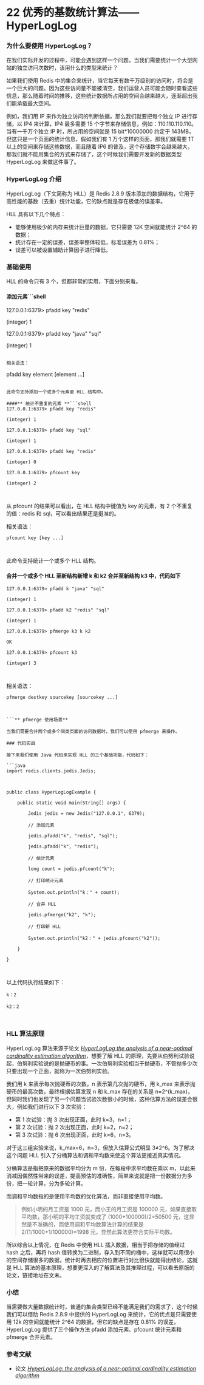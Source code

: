 # 22 优秀的基数统计算法——HyperLogLog

### 为什么要使用 HyperLogLog？

在我们实际开发的过程中，可能会遇到这样一个问题，当我们需要统计一个大型网站的独立访问次数时，该用什么的类型来统计？

如果我们使用 Redis 中的集合来统计，当它每天有数千万级别的访问时，将会是一个巨大的问题。因为这些访问量不能被清空，我们运营人员可能会随时查看这些信息，那么随着时间的推移，这些统计数据所占用的空间会越来越大，逐渐超出我们能承载最大空间。

例如，我们用 IP 来作为独立访问的判断依据，那么我们就要把每个独立 IP 进行存储，以 IP4 来计算，IP4 最多需要 15 个字节来存储信息，例如：110.110.110.110。当有一千万个独立 IP 时，所占用的空间就是 15 bit\*10000000 约定于 143MB，但这只是一个页面的统计信息，假如我们有 1 万个这样的页面，那我们就需要 1T 以上的空间来存储这些数据，而且随着 IP6 的普及，这个存储数字会越来越大，那我们就不能用集合的方式来存储了，这个时候我们需要开发新的数据类型 HyperLogLog 来做这件事了。

### HyperLogLog 介绍

HyperLogLog（下文简称为 HLL）是 Redis 2.8.9 版本添加的数据结构，它用于高性能的基数（去重）统计功能，它的缺点就是存在极低的误差率。

HLL 具有以下几个特点：

- 能够使用极少的内存来统计巨量的数据，它只需要 12K 空间就能统计 2^64 的数据；
- 统计存在一定的误差，误差率整体较低，标准误差为 0.81%；
- 误差可以被设置辅助计算因子进行降低。

### 基础使用

HLL 的命令只有 3 个，但都非常的实用，下面分别来看。

#### **添加元素**\`\`\`shell

127.0.0.1:6379> pfadd key "redis"

(integer) 1

127.0.0.1:6379> pfadd key "java" "sql"

(integer) 1

```

相关语法：

```

pfadd key element \[element ...\]

````

此命令支持添加一个或多个元素至 HLL 结构中。

####** 统计不重复的元素 **```shell
127.0.0.1:6379> pfadd key "redis"

(integer) 1

127.0.0.1:6379> pfadd key "sql"

(integer) 1

127.0.0.1:6379> pfadd key "redis"

(integer) 0

127.0.0.1:6379> pfcount key

(integer) 2



````

从 pfcount 的结果可以看出，在 HLL 结构中键值为 key 的元素，有 2 个不重复的值：redis 和 sql，可以看出结果还是挺准的。

相关语法：

```
pfcount key [key ...]



```

此命令支持统计一个或多个 HLL 结构。

#### **合并一个或多个 HLL 至新结构**新增 k 和 k2 合并至新结构 k3 中，代码如下

```shell
127.0.0.1:6379> pfadd k "java" "sql"

(integer) 1

127.0.0.1:6379> pfadd k2 "redis" "sql"

(integer) 1

127.0.0.1:6379> pfmerge k3 k k2

OK

127.0.0.1:6379> pfcount k3

(integer) 3



```

相关语法：

````
pfmerge destkey sourcekey [sourcekey ...]



```** pfmerge 使用场景**

当我们需要合并两个或多个同类页面的访问数据时，我们可以使用 pfmerge 来操作。

### 代码实战

接下来我们使用 Java 代码来实现 HLL 的三个基础功能，代码如下：

```java
import redis.clients.jedis.Jedis;



public class HyperLogLogExample {

    public static void main(String[] args) {

        Jedis jedis = new Jedis("127.0.0.1", 6379);

        // 添加元素

        jedis.pfadd("k", "redis", "sql");

        jedis.pfadd("k", "redis");

        // 统计元素

        long count = jedis.pfcount("k");

        // 打印统计元素

        System.out.println("k：" + count);

        // 合并 HLL

        jedis.pfmerge("k2", "k");

        // 打印新 HLL

        System.out.println("k2：" + jedis.pfcount("k2"));

    }

}



````

以上代码执行结果如下：

```
k：2

k2：2



```

### HLL 算法原理

HyperLogLog 算法来源于论文 [_HyperLogLog the analysis of a near-optimal cardinality estimation algorithm_](http://algo.inria.fr/flajolet/Publications/FlFuGaMe07.pdf)，想要了解 HLL 的原理，先要从伯努利试验说起，伯努利实验说的是抛硬币的事。一次伯努利实验相当于抛硬币，不管抛多少次只要出现一个正面，就称为一次伯努利实验。

我们用 k 来表示每次抛硬币的次数，n 表示第几次抛的硬币，用 k_max 来表示抛硬币的最高次数，最终根据估算发现 n 和 k_max 存在的关系是 n=2^(k_max)，但同时我们也发现了另一个问题当试验次数很小的时候，这种估算方法的误差会很大，例如我们进行以下 3 次实验：

- 第 1 次试验：抛 3 次出现正面，此时 k=3，n=1；
- 第 2 次试验：抛 2 次出现正面，此时 k=2，n=2；
- 第 3 次试验：抛 6 次出现正面，此时 k=6，n=3。

对于这三组实验来说，k_max=6，n=3，但放入估算公式明显 3≠2^6。为了解决这个问题 HLL 引入了分桶算法和调和平均数来使这个算法更接近真实情况。

分桶算法是指把原来的数据平均分为 m 份，在每段中求平均数在乘以 m，以此来消减因偶然性带来的误差，提高预估的准确性，简单来说就是把一份数据分为多份，把一轮计算，分为多轮计算。

而调和平均数指的是使用平均数的优化算法，而非直接使用平均数。

> 例如小明的月工资是 1000 元，而小王的月工资是 100000 元，如果直接取平均数，那小明的平均工资就变成了 (1000+100000)/2=50500‬ 元，这显然是不准确的，而使用调和平均数算法计算的结果是 2/(1/1000+1/100000)≈1998 元，显然此算法更符合实际平均数。

所以综合以上情况，在 Redis 中使用 HLL 插入数据，相当于把存储的值经过 hash 之后，再将 hash 值转换为二进制，存入到不同的桶中，这样就可以用很小的空间存储很多的数据，统计时再去相应的位置进行对比很快就能得出结论，这就是 HLL 算法的基本原理，想要更深入的了解算法及其推理过程，可以看去原版的论文，链接地址在文末。

### 小结

当需要做大量数据统计时，普通的集合类型已经不能满足我们的需求了，这个时候我们可以借助 Redis 2.8.9 中提供的 HyperLogLog 来统计，它的优点是只需要使用 12k 的空间就能统计 2^64 的数据，但它的缺点是存在 0.81% 的误差，HyperLogLog 提供了三个操作方法 pfadd 添加元素、pfcount 统计元素和 pfmerge 合并元素。

### 参考文献

- 论文 [_HyperLogLog: the analysis of a near-optimal cardinality estimation algorithm_](http://algo.inria.fr/flajolet/Publications/FlFuGaMe07.pdf)
